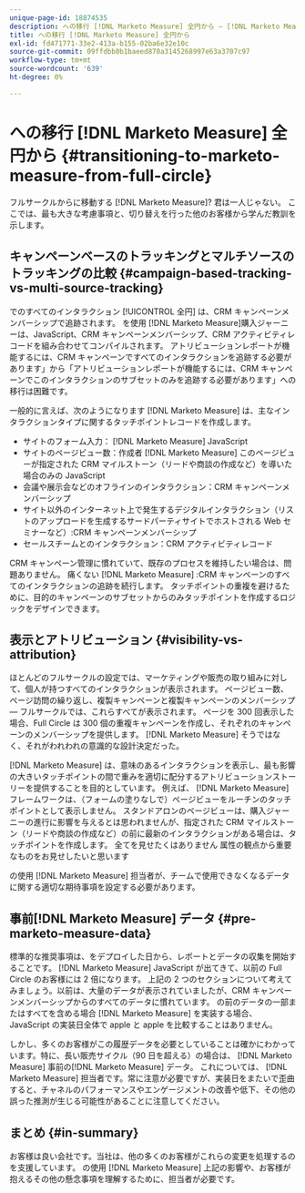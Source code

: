 ```yaml
---
unique-page-id: 18874535
description: への移行 [!DNL Marketo Measure] 全円から — [!DNL Marketo Measure]  — 製品ドキュメント
title: への移行 [!DNL Marketo Measure] 全円から
exl-id: fd471771-33e2-413a-b155-02ba6e32e10c
source-git-commit: 09ffdbb0b1baeed870a3145268997e63a3707c97
workflow-type: tm+mt
source-wordcount: '639'
ht-degree: 0%

---
```


# への移行 [!DNL Marketo Measure] 全円から {#transitioning-to-marketo-measure-from-full-circle}

フルサークルからに移動する [!DNL Marketo Measure]? 君は一人じゃない。 ここでは、最も大きな考慮事項と、切り替えを行った他のお客様から学んだ教訓を示します。

## キャンペーンベースのトラッキングとマルチソースのトラッキングの比較 {#campaign-based-tracking-vs-multi-source-tracking}

でのすべてのインタラクション [!UICONTROL 全円] は、CRM キャンペーンメンバーシップで追跡されます。 を使用 [!DNL Marketo Measure]購入ジャーニーは、JavaScript、CRM キャンペーンメンバーシップ、CRM アクティビティレコードを組み合わせてコンパイルされます。 アトリビューションレポートが機能するには、CRM キャンペーンですべてのインタラクションを追跡する必要があります」から「アトリビューションレポートが機能するには、CRM キャンペーンでこのインタラクションのサブセットのみを追跡する必要があります」への移行は困難です。

一般的に言えば、次のようになります [!DNL Marketo Measure] は、主なインタラクションタイプに関するタッチポイントレコードを作成します。

* サイトのフォーム入力： [!DNL Marketo Measure] JavaScript
* サイトのページビュー数：作成者 [!DNL Marketo Measure] このページビューが指定された CRM マイルストーン（リードや商談の作成など）を導いた場合のみの JavaScript
* 会議や展示会などのオフラインのインタラクション：CRM キャンペーンメンバーシップ
* サイト以外のインターネット上で発生するデジタルインタラクション（リストのアップロードを生成するサードパーティサイトでホストされる Web セミナーなど）:CRM キャンペーンメンバーシップ
* セールスチームとのインタラクション：CRM アクティビティレコード

CRM キャンペーン管理に慣れていて、既存のプロセスを維持したい場合は、問題ありません。 痛くない [!DNL Marketo Measure] :CRM キャンペーンのすべてのインタラクションの追跡を続行します。 タッチポイントの重複を避けるために、目的のキャンペーンのサブセットからのみタッチポイントを作成するロジックをデザインできます。

## 表示とアトリビューション {#visibility-vs-attribution}

ほとんどのフルサークルの設定では、マーケティングや販売の取り組みに対して、個人が持つすべてのインタラクションが表示されます。 ページビュー数、ページ訪問の繰り返し、複製キャンペーンと複製キャンペーンのメンバーシップ — フルサークルでは、これらすべてが表示されます。 ページを 300 回表示した場合、Full Circle は 300 個の重複キャンペーンを作成し、それぞれのキャンペーンのメンバーシップを提供します。 [!DNL Marketo Measure] そうではなく、それがわれわれの意識的な設計決定だった。

[!DNL Marketo Measure] は、意味のあるインタラクションを表示し、最も影響の大きいタッチポイントの間で重みを適切に配分するアトリビューションストーリーを提供することを目的としています。 例えば、 [!DNL Marketo Measure] フレームワークは、（フォームの塗りなしで）ページビューをルーチンのタッチポイントとして表示しません。 スタンドアロンのページビューは、購入ジャーニーの進行に影響を与えるとは思われませんが、指定された CRM マイルストーン（リードや商談の作成など）の前に最新のインタラクションがある場合は、タッチポイントを作成します。 全てを見せたくはありません 属性の観点から重要なものをお見せしたいと思います

の使用 [!DNL Marketo Measure] 担当者が、チームで使用できなくなるデータに関する適切な期待事項を設定する必要があります。

## 事前[!DNL Marketo Measure] データ {#pre-marketo-measure-data}

標準的な推奨事項は、をデプロイした日から、レポートとデータの収集を開始することです。 [!DNL Marketo Measure] JavaScript が出てきて、以前の Full Circle のお客様には 2 倍になります。 上記の 2 つのセクションについて考えてみましょう。以前は、大量のデータが表示されていましたが、CRM キャンペーンメンバーシップからのすべてのデータに慣れています。 の前のデータの一部またはすべてを含める場合 [!DNL Marketo Measure] を実装する場合、JavaScript の実装日全体で apple と apple を比較することはありません。

しかし、多くのお客様がこの履歴データを必要としていることは確かにわかっています。特に、長い販売サイクル（90 日を超える）の場合は、 [!DNL Marketo Measure] 事前の[!DNL Marketo Measure] データ。 これについては、 [!DNL Marketo Measure] 担当者です。常に注意が必要ですが、実装日をまたいで歪曲すると、チャネルのパフォーマンスやエンゲージメントの改善や低下、その他の誤った推測が生じる可能性があることに注意してください。

## まとめ {#in-summary}

お客様は良い会社です。当社は、他の多くのお客様がこれらの変更を処理するのを支援しています。 の使用 [!DNL Marketo Measure] 上記の影響や、お客様が抱えるその他の懸念事項を理解するために、担当者が必要です。
